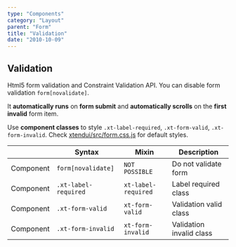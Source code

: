 ```yaml
---
type: "Components"
category: "Layout"
parent: "Form"
title: "Validation"
date: "2010-10-09"
---
```


## Validation

Html5 form validation and Constraint Validation API. You can disable form validation `form[novalidate]`.

It **automatically runs** on **form submit** and **automatically scrolls** on the **first invalid** form item.

Use **component classes** to style `.xt-label-required`, `.xt-form-valid`, `.xt-form-invalid`. Check [xtendui/src/form.css.js](https://github.com/minimit/xtendui/blob/beta/src/form.css.js) for default styles.

<div class="xt-overflow-sub overflow-y-hidden overflow-x-scroll my-5 xt-my-auto w-full">

|                      | Syntax                          | Mixin            | Description                   |
| ----------------------- | ----------------------------------------- | -----------------------------| ----------------------------- |
| Component                  | `form[novalidate]`                     | `NOT POSSIBLE`                | Do not validate form            |
| Component                  | `.xt-label-required`                     | `xt-label-required`                | Label required class            |
| Component                  | `.xt-form-valid`                     | `xt-form-valid`                | Validation valid class            |
| Component                  | `.xt-form-invalid`                     | `xt-form-invalid`                | Validation invalid class            |

</div>

<demo>
  <demoinline src="demos/components/form/validation">
  </demoinline>
</demo>
